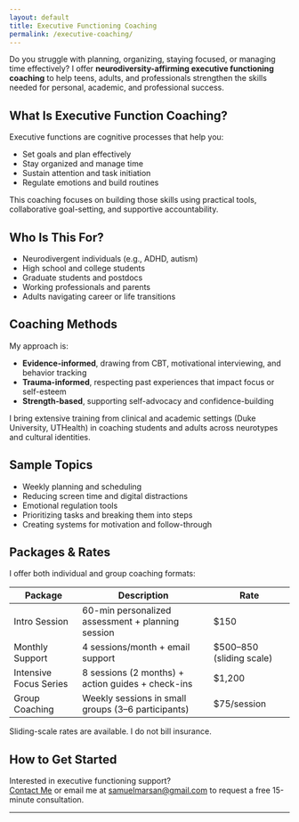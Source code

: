 ```yaml
---
layout: default
title: Executive Functioning Coaching
permalink: /executive-coaching/
---
```


Do you struggle with planning, organizing, staying focused, or managing time effectively? I offer **neurodiversity-affirming executive functioning coaching** to help teens, adults, and professionals strengthen the skills needed for personal, academic, and professional success.

## What Is Executive Function Coaching?

Executive functions are cognitive processes that help you:
- Set goals and plan effectively
- Stay organized and manage time
- Sustain attention and task initiation
- Regulate emotions and build routines

This coaching focuses on building those skills using practical tools, collaborative goal-setting, and supportive accountability.

## Who Is This For?

- Neurodivergent individuals (e.g., ADHD, autism)
- High school and college students
- Graduate students and postdocs
- Working professionals and parents
- Adults navigating career or life transitions

## Coaching Methods

My approach is:
- **Evidence-informed**, drawing from CBT, motivational interviewing, and behavior tracking
- **Trauma-informed**, respecting past experiences that impact focus or self-esteem
- **Strength-based**, supporting self-advocacy and confidence-building

I bring extensive training from clinical and academic settings (Duke University, UTHealth) in coaching students and adults across neurotypes and cultural identities.

## Sample Topics

- Weekly planning and scheduling
- Reducing screen time and digital distractions
- Emotional regulation tools
- Prioritizing tasks and breaking them into steps
- Creating systems for motivation and follow-through

## Packages & Rates

I offer both individual and group coaching formats:

| Package | Description | Rate |
|--------|-------------|------|
| Intro Session | 60-min personalized assessment + planning session | $150 |
| Monthly Support | 4 sessions/month + email support | $500–850 (sliding scale) |
| Intensive Focus Series | 8 sessions (2 months) + action guides + check-ins | $1,200 |
| Group Coaching | Weekly sessions in small groups (3–6 participants) | $75/session |

Sliding-scale rates are available. I do not bill insurance.

## How to Get Started

Interested in executive functioning support?  
[Contact Me](/contact/) or email me at [samuelmarsan@gmail.com](mailto:samuelmarsan@gmail.com) to request a free 15-minute consultation.

---
